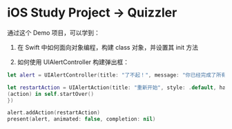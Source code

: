 #  iOS Study Project -> Quizzler

通过这个 Demo 项目，可以学到：

1. 在 Swift 中如何面向对象编程，构建 class 对象，并设置其 init 方法

2. 如何使用 UIAlertController 构建弹出框：

```swift
let alert = UIAlertController(title: "了不起！", message: "你已经完成了所有的题目，是否想重新开始？", preferredStyle: .alert)

let restartAction = UIAlertAction(title: "重新开始", style: .default, handler: {
(action) in self.startOver()
})

alert.addAction(restartAction)
present(alert, animated: false, completion: nil)
```

